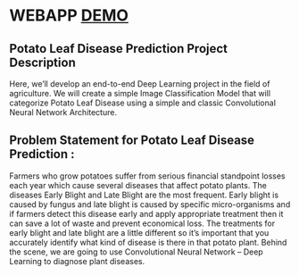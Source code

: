 # WEBAPP [DEMO](https://huggingface.co/spaces/thisishusseinali/potato-leaf-test)

## Potato Leaf Disease Prediction Project Description
Here, we’ll develop an end-to-end Deep Learning project in the field of agriculture. We will create a simple Image Classification Model that will categorize Potato Leaf Disease using a simple and classic Convolutional Neural Network Architecture.

## Problem Statement for Potato Leaf Disease Prediction :
Farmers who grow potatoes suffer from serious financial standpoint losses each year which cause several diseases that affect potato plants. 
The diseases Early Blight and Late Blight are the most frequent. 
Early blight is caused by fungus and late blight is caused by specific micro-organisms and if farmers detect this disease early and apply appropriate treatment then it can save a lot of waste and prevent economical loss. 
The treatments for early blight and late blight are a little different so it’s important that you accurately identify what kind of disease is there in that potato plant. 
Behind the scene, we are going to use Convolutional Neural Network – Deep Learning to diagnose plant diseases.
